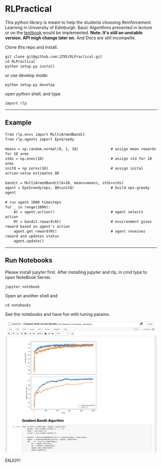 # RLPractical
This python library is meant to help the students choosing Reinforcement Learning in University of Edinburgh. Basic Algorithms presented in lecture or on the [textbook](http://incompleteideas.net/book/the-book-2nd.html) would be implemented. **Note: It's still an unstable version. API migh change later on.** And Docs are still incompelte.

Clone this repo and install.
```
git clone git@github.com:JZ95/RLPractical.git
cd RLPractical
python setup.py install
```
or use develop mode:
```
python setup.py develop
```

open python shell, and type
```
import rlp
```
-------------
## Example
```
from rlp.envs import MultiArmedBandit
from rlp.agents import EpsGreedy

means = np.random.normal(0, 1, 10)               # assign mean rewards for 10 arms
stds = np.ones(10)                               # assign std for 10 arms
initQ = np.zeros(10)                         	 # assign inital action-value estimates Q0

bandit = MultiArmedBandit(k=10, means=means, stds=stds)
agent = EpsGreedy(eps, Q0=initQ)                 # build eps-greedy agent

# run agent 1000 timesteps
for _ in range(1000):
    At = agent.action()                          # agent selects action
    Rt = bandit.reward(At)                       # environment gives reward based on agent's action
    agent.get_reward(Rt)                         # agent reveives reward and updates status
    agent.update()
```



-------------
## Run Notebooks
Please install jupyter first.
After installing jupyter and rlp, in cmd type to open NoteBook Server.
```
jupyter notebook
```
Open an another shell and
```
cd notebooks
```
See the notebooks and have fun with tuning params.

![ScreenShot](./imgs/img1.png)

ENJOY!
